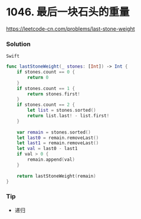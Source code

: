 # 1046. 最后一块石头的重量

<https://leetcode-cn.com/problems/last-stone-weight>



### Solution

`Swift`

```swift
func lastStoneWeight(_ stones: [Int]) -> Int {
    if stones.count == 0 {
        return 0
    }
    if stones.count == 1 {
        return stones.first!
    }
    if stones.count == 2 {
        let list = stones.sorted()
        return list.last! - list.first!
    }
    
    var remain = stones.sorted()
    let last0 = remain.removeLast()
    let last1 = remain.removeLast()
    let val = last0 - last1
    if val > 0 {
        remain.append(val)
    }
   
    return lastStoneWeight(remain)
}

```

### Tip

- 递归